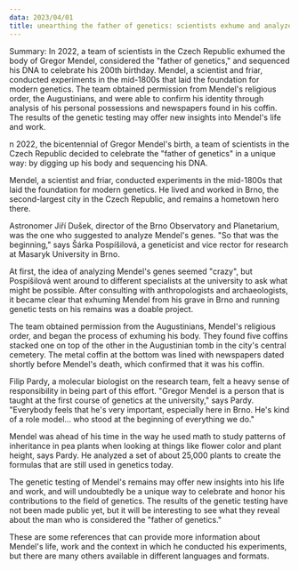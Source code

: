 ```yaml
---
data: 2023/04/01 
title: unearthing the father of genetics: scientists exhume and analyze gregor mendel's dna
---
```


Summary: In 2022, a team of scientists in the Czech Republic exhumed the body of Gregor Mendel, considered the "father of genetics," and sequenced his DNA to celebrate his 200th birthday. Mendel, a scientist and friar, conducted experiments in the mid-1800s that laid the foundation for modern genetics. The team obtained permission from Mendel's religious order, the Augustinians, and were able to confirm his identity through analysis of his personal possessions and newspapers found in his coffin. The results of the genetic testing may offer new insights into Mendel's life and work.

n 2022, the bicentennial of Gregor Mendel's birth, a team of scientists in the Czech Republic decided to celebrate the "father of genetics" in a unique way: by digging up his body and sequencing his DNA.

Mendel, a scientist and friar, conducted experiments in the mid-1800s that laid the foundation for modern genetics. He lived and worked in Brno, the second-largest city in the Czech Republic, and remains a hometown hero there.

Astronomer Jiří Dušek, director of the Brno Observatory and Planetarium, was the one who suggested to analyze Mendel's genes. "So that was the beginning," says Šárka Pospíšilová, a geneticist and vice rector for research at Masaryk University in Brno.

At first, the idea of analyzing Mendel's genes seemed "crazy", but Pospíšilová went around to different specialists at the university to ask what might be possible. After consulting with anthropologists and archaeologists, it became clear that exhuming Mendel from his grave in Brno and running genetic tests on his remains was a doable project.

The team obtained permission from the Augustinians, Mendel's religious order, and began the process of exhuming his body. They found five coffins stacked one on top of the other in the Augustinian tomb in the city's central cemetery. The metal coffin at the bottom was lined with newspapers dated shortly before Mendel's death, which confirmed that it was his coffin.

Filip Pardy, a molecular biologist on the research team, felt a heavy sense of responsibility in being part of this effort. "Gregor Mendel is a person that is taught at the first course of genetics at the university," says Pardy. "Everybody feels that he's very important, especially here in Brno. He's kind of a role model... who stood at the beginning of everything we do."

Mendel was ahead of his time in the way he used math to study patterns of inheritance in pea plants when looking at things like flower color and plant height, says Pardy. He analyzed a set of about 25,000 plants to create the formulas that are still used in genetics today.

The genetic testing of Mendel's remains may offer new insights into his life and work, and will undoubtedly be a unique way to celebrate and honor his contributions to the field of genetics. The results of the genetic testing have not been made public yet, but it will be interesting to see what they reveal about the man who is considered the "father of genetics."


These are some references that can provide more information about Mendel's life, work and the context in which he conducted his experiments, but there are many others available in different languages and formats.
